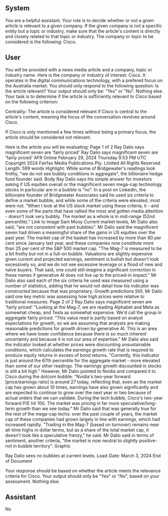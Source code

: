 ## System

You are a helpful assistant. Your role is to decide whether or not a given article is relevant to a given company. If the given company is not a specific entity but a topic or industry, make sure that the article's content is directly and closely related to that topic or industry. The company or topic to be considered is the following: Cisco.

## User


You will be provided with a news media article and a company, topic or industry name. Here is the company or industry of interest: Cisco. It operates in the digital communications technology, with a prefered focus on the Australia market. You should only respond to the following question: Is the article relevant? Your output should only be: "Yes" or "No". Nothing else. Your task is to determine if the article is sufficiently relevant to Cisco based on the following criterion:

Centrality: The article is considered relevant if Cisco is central to the article's content, meaning the focus of the conversation revolves around Cisco.

If Cisco is only mentioned a few times without being a primary focus, the article should be considered not relevant.

Here is the article you will be evaluating: Page 1 of 2
Ray Dalio says magnificent seven are 'fairly priced'
Ray Dalio says magnificent seven are 'fairly priced'
AFR Online
February 29, 2024 Thursday 9:53 PM UTC
Copyright 2024 Fairfax Media Publications Pty. Limited All Rights Reserved
Length: 599 words
Highlight: While some of Bridgewater's readings look frothy, "we do not see bubbly conditions in aggregate", the 
billionaire hedge fund founder said.
Body
Ray Dalio says his simple answer for investors asking if US equities overall or the magnificent seven mega-cap 
technology stocks in particular are in a bubble is "no".
In a post on LinkedIn, the billionaire founder of Bridgewater Associates said he used six criteria to define a market 
bubble, and while some of the criteria were elevated, most were not.
"When I look at the US stock market using these criteria, it - and even some of the parts that have rallied the most 
and gotten media attention - doesn't look very bubbly. The market as a whole is in mid-range (52nd percentile)."
Link to Image
Sam Mooy
Current market levels, Mr Dalio also said, "are not consistent with past bubbles".
Mr Dalio said the magnificent seven had driven a meaningful share of the gains in US equities over the past year. 
The market cap of the basket has increased by more than 80 per cent since January last year, and these 
companies now constitute more than 25 per cent of the S&P 500 market cap.
"The Mag-7 is measured to be a bit frothy but not in a full-on bubble. Valuations are slightly expensive given current 
and projected earnings, sentiment is bullish but doesn't look excessively so, and we do not see excessive leverage 
or a flood of new and naïve buyers. That said, one could still imagine a significant correction in these names if 
generative AI does not live up to the priced-in impact."
Mr Dalio also said each of the six criteria he used was measured using a number of statistics, adding that he would 
not detail how his indicator was constructed because that was proprietary.
Growth predictions
Still, Mr Dalio said one key metric was assessing how high prices were relative to traditional measures.
Page 2 of 2
Ray Dalio says magnificent seven are 'fairly priced'
"Looking at the Mag-7, we are reading Alphabet and Meta as somewhat cheap, and Tesla as somewhat expensive. 
We'd call the group in aggregate fairly priced.
"This value read is partly based on analyst expectations for growth, so we are assuming that analysts are making 
reasonable predictions for growth driven by generative AI. This is an area where we have lower confidence 
because there is so much inherent uncertainty and because it is not our area of expertise."
Mr Dalio also said the indicator looked at whether prices were discounting unsustainable conditions, which 
calculates the earnings growth rate that is required to produce equity returns in excess of bond returns.
"Currently, this indicator is just around the 67th percentile for the aggregate market - more elevated than some of 
our other readings. The earnings growth discounted in stocks is still a bit high."
However, Mr Dalio pointed to Nvidia and compared it to Cisco during the dotcom bubble.
"Nvidia's two-year forward [price/earnings ratio] is around 27 today, reflecting that, even as the market cap has 
grown about 10 times, earnings have also grown significantly and are expected to continue to grow over the next 
year or two because of actual orders that we can validate. During the tech bubble, Cisco's two-year forward P/E hit 
100. The market was pricing in far more speculative/long-term growth than we see today."
Mr Dalio said that was generally true for the rest of the mega-cap techs: over the past couple of years, the market 
cap of these companies had grown largely in line with earnings, which had increased rapidly.
"Trading in the Mag-7 (based on turnover) remains near all-time highs in dollar terms, but as a share of the total 
market cap, it doesn't look like a speculative frenzy," he said.
Mr Dalio said in terms of sentiment, another criteria, "the market is now neutral to slightly positive-not in bubble 
territory".
Graphic
 
Ray Dalio sees no bubbles at current levels.
Load-Date: March 3, 2024
End of Document

Your response should be based on whether the article meets the relevance criteria for Cisco.
Your output should only be "Yes" or "No", based on your assessment. Nothing else.
            

## Assistant

No

